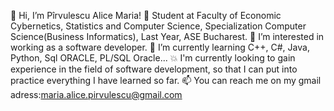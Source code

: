 👋 Hi, I’m Pîrvulescu Alice Maria!
🤖 Student at Faculty of Economic Cybernetics, Statistics and Computer Science, Specialization Computer Science(Business Informatics), Last Year, ASE Bucharest.
👀 I’m interested in working as a software developer.
🌱 I’m currently learning C++, C#, Java, Python, Sql ORACLE, PL/SQL Oracle...
💥 I'm currently looking to gain experience in the field of software development, so that I can put into practice everything I have learned so far.
📫 You can reach me on my gmail adress:maria.alice.pirvulescu@gmail.com


